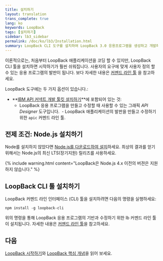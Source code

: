 ```yaml
---
title: 설치하기
layout: translation
trans_complete: true
lang: ko
keywords: LoopBack
tags: [설치하기]
sidebar: lb3_sidebar
permalink: /doc/ko/lb3/Installation.html
summary: LoopBack CLI 도구를 설치하여 LoopBack 3.0 응용프로그램을 생성하고 개발하십시오.
---
```


이론적으로는, 처음부터 LoopBack 애플리케이션을 코딩 할 수 있지만, LoopBack CLI 툴을 설치하면 시작하기가 훨씬 쉬워집니다.
사용자의 요구에 맞게 사용자 정의 할 수 있는 응용 프로그램의 발판이 됩니다. 보다 자세한 내용은 [커멘드 라인 툴](Command-line-tools.html) 을 참고하세요.

<div id="lb3apic" class="sl-hidden" markdown="1">
LoopBack 도구에는 두 가지 옵션이 있습니다.:

- **[IBM API 커넥트 개발 툴킷 설치하기](Installing-IBM-API-Connect.html)**에 포함되어 있는 것:
  - LoopBack 응용 프로그램을 만들고 수정할 때 사용할 수 있는 그래픽 _API Designer_ 도구입니다.
  - LoopBack 애플리케이션의 발판을 만들고 수정하기 위한 `apic` 커멘드 라인 툴.
</div>

## 전제 조건: Node.js 설치하기
Node를 설치하지 않았다면 [Node.js를 다운로드하여 설치](http://nodejs.org/en/download)하세요. 최상의 결과를 얻기 위해서는 Node.js의 최신 LTS(장기지원) 릴리즈를 사용하세요.

{% include warning.html content="LoopBack은 Node.js 4.x 이전의 버젼은 지원하지 않습니다." %}

## LoopBack CLI 툴 설치하기

LoopBack 커멘드 라인 인터페이스 (CLI) 툴을 설치하려면 다음의 명령을 실행하세요:

```
npm install -g loopback-cli
```
위의 명령을 통해 LoopBack 응용 프로그램의 기반과 수정하기 위한 lb 커멘드 라인 툴이 설치됩니다. 
자세한 내용은 [커멘드 라인 툴](Command-line-tools.html)을 참고하세요. 

## 다음 

[LoopBack 시작하기](Getting-started-with-LoopBack.html)와 [LoopBack 핵심 개념](LoopBack-core-concepts)을 읽어 보세요.
